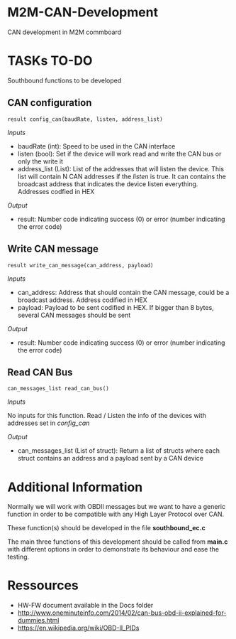 # M2M-CAN-Development
CAN development in M2M commboard

# TASKs TO-DO

Southbound functions to be developed

## CAN configuration

`result config_can(baudRate, listen, address_list)`

*Inputs*

* baudRate (int): Speed to be used in the CAN interface
* listen (bool): Set if the device will work read and write the CAN bus or only the write it
* address_list (List): List of the addresses that will listen the device. This list will contain N CAN addresses if the _listen_ is true. It can contains the broadcast address that indicates the device listen everything. Addresses codfied in HEX

*Output*

* result: Number code indicating success (0) or error (number indicating the error code)

## Write CAN message

`result write_can_message(can_address, payload)`

*Inputs*

* can_address: Address that should contain the CAN message, could be a broadcast address. Address codified in HEX
* payload: Payload to be sent codified in HEX. If bigger than 8 bytes, several CAN messages should be sent


*Output*

* result: Number code indicating success (0) or error (number indicating the error code)


## Read CAN Bus

`can_messages_list read_can_bus()`

*Inputs*

No inputs for this function. Read / Listen the info of the devices with addresses set in _config_can_

*Output*

* can_messages_list (List of struct): Return a list of structs where each struct contains an address and a payload sent by a CAN device 


# Additional Information

Normally we will work with OBDII messages but we want to have a generic function in order to be compatible with any High Layer Protocol over CAN.

These function(s) should be developed in the file **southbound_ec.c**

The main three functions of this development should be called from **main.c** with different options in order to demonstrate its behaviour and ease the testing.  

# Ressources

* HW-FW document available in the Docs folder
* http://www.oneminuteinfo.com/2014/02/can-bus-obd-ii-explained-for-dummies.html
* https://en.wikipedia.org/wiki/OBD-II_PIDs
